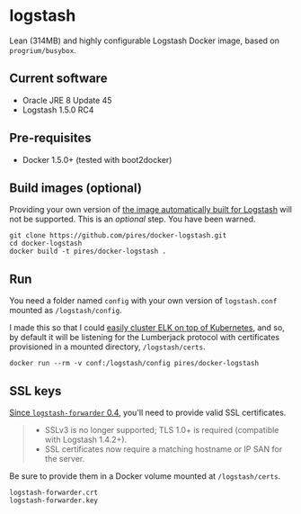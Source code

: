 
# logstash
Lean (314MB) and highly configurable Logstash Docker image, based on `progrium/busybox`.

## Current software

* Oracle JRE 8 Update 45
* Logstash 1.5.0 RC4

## Pre-requisites

* Docker 1.5.0+ (tested with boot2docker)

## Build images (optional)

Providing your own version of [the image automatically built for Logstash](https://registry.hub.docker.com/u/pires/docker-logstash) will not be supported. This is an *optional* step. You have been warned.

```
git clone https://github.com/pires/docker-logstash.git
cd docker-logstash
docker build -t pires/docker-logstash .
```

## Run

You need a folder named `config` with your own version of `logstash.conf` mounted as `/logstash/config`.

I made this so that I could [easily cluster ELK on top of Kubernetes](https://github.com/pires/kubernetes-elk-cluster), and so, by default it will be listening for the Lumberjack protocol with certificates provisioned in a mounted directory, `/logstash/certs`.

```
docker run --rm -v conf:/logstash/config pires/docker-logstash
```

## SSL keys

[Since ```logstash-forwarder``` 0.4](http://www.elasticsearch.org/blog/logstash-forwarder-0-4-0-released/), you'll need to provide valid SSL certificates.
> * SSLv3 is no longer supported; TLS 1.0+ is required (compatible with Logstash 1.4.2+).
> * SSL certificates now require a matching hostname or IP SAN for the server.

Be sure to provide them in a Docker volume mounted at ```/logstash/certs```.
```
logstash-forwarder.crt
logstash-forwarder.key
```
